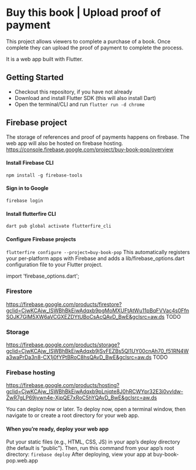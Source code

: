# Buy this book | Upload proof of payment

This project allows viewers to complete a purchase of a book. 
Once complete they can upload the proof of payment to complete the process.

It is a web app built with Flutter.

## Getting Started

- Checkout this repository, if you have not already
- Download and install Flutter SDK (this will also install Dart)
- Open the terminal/CLI and run `flutter run -d chrome`

## Firebase project
The storage of references and proof of payments happens on firebase. The web app will also be hosted on firebase hosting.
https://console.firebase.google.com/project/buy-book-pop/overview

#### Install Firebase CLI
`npm install -g firebase-tools`
#### Sign in to Google
`firebase login`
#### Install flutterfire CLI
`dart pub global activate flutterfire_cli`
#### Configure Firebase projects
`flutterfire configure --project=buy-book-pop`
This automatically registers your per-platform apps with Firebase and adds a lib/firebase_options.dart configuration file to your Flutter project.

import 'firebase_options.dart';

### Firestore
https://firebase.google.com/products/firestore?gclid=CjwKCAjw_ISWBhBkEiwAdqxb9pgMoMXUFtAtWu11pBqFVVac4s0FfnSOJK7GlM5XW6aVCGXEZDYtUBoCsAcQAvD_BwE&gclsrc=aw.ds
TODO


### Storage
https://firebase.google.com/products/storage?gclid=CjwKCAjw_ISWBhBkEiwAdqxb9jSvFEZBs5Ql1UY00cnAh70_f51RN4Wa3waPrDa3n8-CX1j0fYPtBRoC8hsQAvD_BwE&gclsrc=aw.ds
TODO


### Firebase hosting
https://firebase.google.com/products/hosting?gclid=CjwKCAjw_ISWBhBkEiwAdqxb9pLnjqte8J0hRCWYpr32E3i0vvldw-ZwR7gLP69jvwn4e-XjpQE7xRoC5hYQAvD_BwE&gclsrc=aw.ds

You can deploy now or later. To deploy now, open a terminal window, then navigate to or create a root directory for your web app.

#### When you’re ready, deploy your web app
Put your static files (e.g., HTML, CSS, JS) in your app’s deploy directory (the default is “public”). Then, run this command from your app’s root directory:
`firebase deploy`
After deploying, view your app at buy-book-pop.web.app